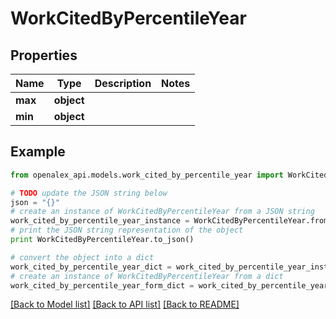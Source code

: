 # WorkCitedByPercentileYear


## Properties
Name | Type | Description | Notes
------------ | ------------- | ------------- | -------------
**max** | **object** |  | 
**min** | **object** |  | 

## Example

```python
from openalex_api.models.work_cited_by_percentile_year import WorkCitedByPercentileYear

# TODO update the JSON string below
json = "{}"
# create an instance of WorkCitedByPercentileYear from a JSON string
work_cited_by_percentile_year_instance = WorkCitedByPercentileYear.from_json(json)
# print the JSON string representation of the object
print WorkCitedByPercentileYear.to_json()

# convert the object into a dict
work_cited_by_percentile_year_dict = work_cited_by_percentile_year_instance.to_dict()
# create an instance of WorkCitedByPercentileYear from a dict
work_cited_by_percentile_year_form_dict = work_cited_by_percentile_year.from_dict(work_cited_by_percentile_year_dict)
```
[[Back to Model list]](../README.md#documentation-for-models) [[Back to API list]](../README.md#documentation-for-api-endpoints) [[Back to README]](../README.md)


